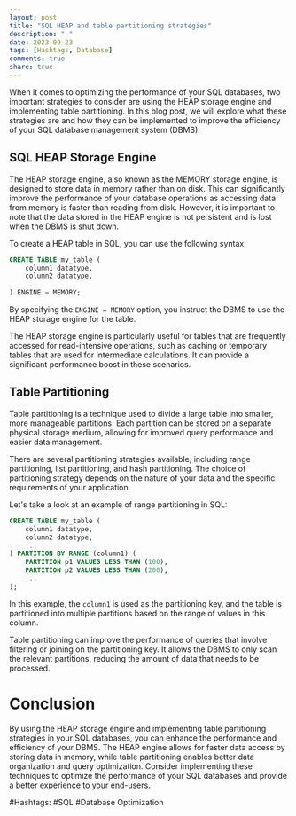 ```yaml
---
layout: post
title: "SQL HEAP and table partitioning strategies"
description: " "
date: 2023-09-23
tags: [Hashtags, Database]
comments: true
share: true
---
```


When it comes to optimizing the performance of your SQL databases, two important strategies to consider are using the HEAP storage engine and implementing table partitioning. In this blog post, we will explore what these strategies are and how they can be implemented to improve the efficiency of your SQL database management system (DBMS).

## SQL HEAP Storage Engine

The HEAP storage engine, also known as the MEMORY storage engine, is designed to store data in memory rather than on disk. This can significantly improve the performance of your database operations as accessing data from memory is faster than reading from disk. However, it is important to note that the data stored in the HEAP engine is not persistent and is lost when the DBMS is shut down.

To create a HEAP table in SQL, you can use the following syntax:

```sql
CREATE TABLE my_table (
    column1 datatype,
    column2 datatype,
    ...
) ENGINE = MEMORY;
```

By specifying the `ENGINE = MEMORY` option, you instruct the DBMS to use the HEAP storage engine for the table.

The HEAP storage engine is particularly useful for tables that are frequently accessed for read-intensive operations, such as caching or temporary tables that are used for intermediate calculations. It can provide a significant performance boost in these scenarios.

## Table Partitioning

Table partitioning is a technique used to divide a large table into smaller, more manageable partitions. Each partition can be stored on a separate physical storage medium, allowing for improved query performance and easier data management.

There are several partitioning strategies available, including range partitioning, list partitioning, and hash partitioning. The choice of partitioning strategy depends on the nature of your data and the specific requirements of your application.

Let's take a look at an example of range partitioning in SQL:

```sql
CREATE TABLE my_table (
    column1 datatype,
    column2 datatype,
    ...
) PARTITION BY RANGE (column1) (
    PARTITION p1 VALUES LESS THAN (100),
    PARTITION p2 VALUES LESS THAN (200),
    ...
);
```

In this example, the `column1` is used as the partitioning key, and the table is partitioned into multiple partitions based on the range of values in this column.

Table partitioning can improve the performance of queries that involve filtering or joining on the partitioning key. It allows the DBMS to only scan the relevant partitions, reducing the amount of data that needs to be processed.

# Conclusion

By using the HEAP storage engine and implementing table partitioning strategies in your SQL databases, you can enhance the performance and efficiency of your DBMS. The HEAP engine allows for faster data access by storing data in memory, while table partitioning enables better data organization and query optimization. Consider implementing these techniques to optimize the performance of your SQL databases and provide a better experience to your end-users.

#Hashtags: #SQL #Database Optimization